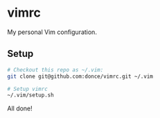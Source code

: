 vimrc
=====

My personal Vim configuration.

Setup
-----

```bash
# Checkout this repo as ~/.vim:
git clone git@github.com:donce/vimrc.git ~/.vim

# Setup vimrc
~/.vim/setup.sh
```

All done!
